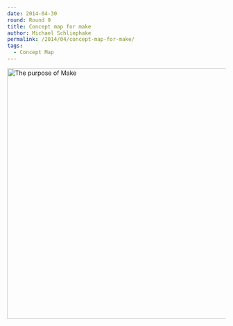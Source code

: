 ```yaml
---
date: 2014-04-30
round: Round 9
title: Concept map for make
author: Michael Schliephake
permalink: /2014/04/concept-map-for-make/
tags:
  - Concept Map
---
```

[<img class="alignnone size-full wp-image-6883" alt="The purpose of Make" src="http://teaching.software-carpentry.org/wp-content/uploads/2014/04/The-purpose-of-Make.png" width="771" height="578" />][1]

 [1]: http://teaching.software-carpentry.org/wp-content/uploads/2014/04/The-purpose-of-Make.png

